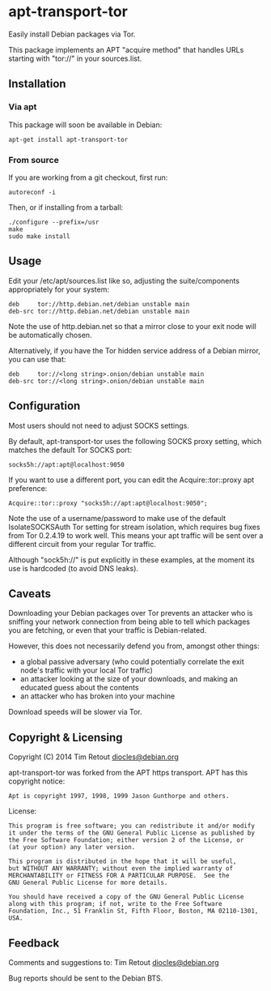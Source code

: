 # apt-transport-tor

Easily install Debian packages via Tor.

This package implements an APT "acquire method" that handles URLs starting
with "tor://" in your sources.list.

## Installation

### Via apt

This package will soon be available in Debian:

    apt-get install apt-transport-tor

### From source

If you are working from a git checkout, first run:

    autoreconf -i

Then, or if installing from a tarball:

    ./configure --prefix=/usr
    make
    sudo make install

## Usage

Edit your /etc/apt/sources.list like so, adjusting the suite/components
appropriately for your system:

    deb     tor://http.debian.net/debian unstable main
    deb-src tor://http.debian.net/debian unstable main

Note the use of http.debian.net so that a mirror close to your exit node
will be automatically chosen.

Alternatively, if you have the Tor hidden service address of a Debian
mirror, you can use that:

    deb     tor://<long string>.onion/debian unstable main
    deb-src tor://<long string>.onion/debian unstable main

## Configuration

Most users should not need to adjust SOCKS settings.

By default, apt-transport-tor uses the following SOCKS proxy setting, which
matches the default Tor SOCKS port:

    socks5h://apt:apt@localhost:9050

If you want to use a different port, you can edit the Acquire::tor::proxy
apt preference:

    Acquire::tor::proxy "socks5h://apt:apt@localhost:9050";

Note the use of a username/password to make use of the default
IsolateSOCKSAuth Tor setting for stream isolation, which requires bug fixes
from Tor 0.2.4.19 to work well.  This means your apt traffic will be sent
over a different circuit from your regular Tor traffic.

Although "sock5h://" is put explicitly in these examples, at the moment its
use is hardcoded (to avoid DNS leaks).

## Caveats

Downloading your Debian packages over Tor prevents an attacker who is
sniffing your network connection from being able to tell which packages
you are fetching, or even that your traffic is Debian-related.

However, this does not necessarily defend you from, amongst other things:

* a global passive adversary (who could potentially correlate the exit
  node's traffic with your local Tor traffic)
* an attacker looking at the size of your downloads, and making an
  educated guess about the contents
* an attacker who has broken into your machine

Download speeds will be slower via Tor.

## Copyright & Licensing

Copyright (C) 2014 Tim Retout <diocles@debian.org>

apt-transport-tor was forked from the APT https transport.  APT has this
copyright notice:

    Apt is copyright 1997, 1998, 1999 Jason Gunthorpe and others.

License:

    This program is free software; you can redistribute it and/or modify
    it under the terms of the GNU General Public License as published by
    the Free Software Foundation; either version 2 of the License, or
    (at your option) any later version.

    This program is distributed in the hope that it will be useful,
    but WITHOUT ANY WARRANTY; without even the implied warranty of
    MERCHANTABILITY or FITNESS FOR A PARTICULAR PURPOSE.  See the
    GNU General Public License for more details.

    You should have received a copy of the GNU General Public License
    along with this program; if not, write to the Free Software
    Foundation, Inc., 51 Franklin St, Fifth Floor, Boston, MA 02110-1301, USA.

## Feedback

Comments and suggestions to: Tim Retout <diocles@debian.org>

Bug reports should be sent to the Debian BTS.
